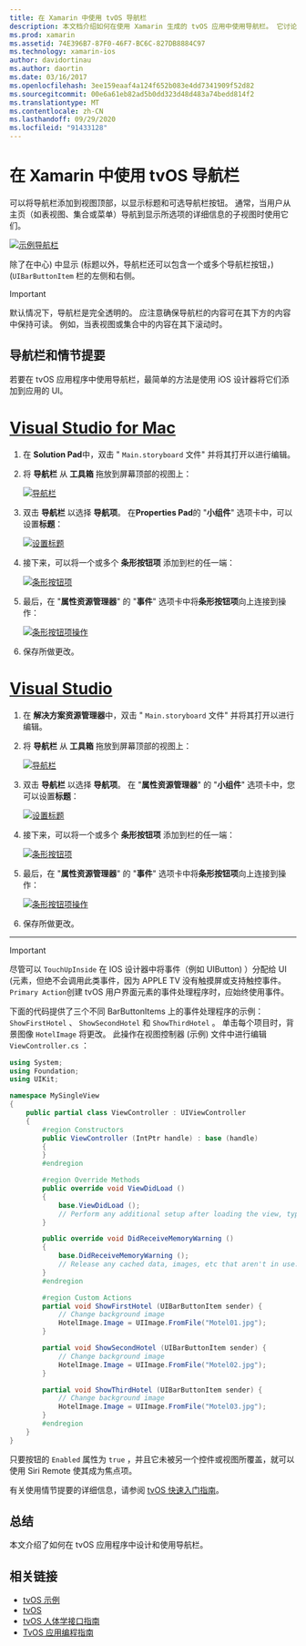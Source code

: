 ```yaml
---
title: 在 Xamarin 中使用 tvOS 导航栏
description: 本文档介绍如何在使用 Xamarin 生成的 tvOS 应用中使用导航栏。 它讨论了如何在情节提要中设置导航栏并响应这些按钮中的事件。
ms.prod: xamarin
ms.assetid: 74E396B7-87F0-46F7-BC6C-827DB8884C97
ms.technology: xamarin-ios
author: davidortinau
ms.author: daortin
ms.date: 03/16/2017
ms.openlocfilehash: 3ee159eaaf4a124f652b083e4dd7341909f52d82
ms.sourcegitcommit: 00e6a61eb82ad5b0dd323d48d483a74bedd814f2
ms.translationtype: MT
ms.contentlocale: zh-CN
ms.lasthandoff: 09/29/2020
ms.locfileid: "91433128"
---
```

# <a name="working-with-tvos-navigation-bars-in-xamarin"></a>在 Xamarin 中使用 tvOS 导航栏

可以将导航栏添加到视图顶部，以显示标题和可选导航栏按钮。 通常，当用户从主页（如表视图、集合或菜单）导航到显示所选项的详细信息的子视图时使用它们。

[![示例导航栏](navigation-bars-images/navbar01.png)](navigation-bars-images/navbar01.png#lightbox)

除了在中心) 中显示 (标题以外，导航栏还可以包含一个或多个导航栏按钮，)  (`UIBarButtonItem` 栏的左侧和右侧。

> [!IMPORTANT]
> 默认情况下，导航栏是完全透明的。 应注意确保导航栏的内容可在其下方的内容中保持可读。 例如，当表视图或集合中的内容在其下滚动时。

<a name="Navigation-Bars-and-Storyboards"></a>

## <a name="navigation-bars-and-storyboards"></a>导航栏和情节提要

若要在 tvOS 应用程序中使用导航栏，最简单的方法是使用 iOS 设计器将它们添加到应用的 UI。

# <a name="visual-studio-for-mac"></a>[Visual Studio for Mac](#tab/macos)

1. 在 **Solution Pad**中，双击 " `Main.storyboard` 文件" 并将其打开以进行编辑。
1. 将 **导航栏** 从 **工具箱** 拖放到屏幕顶部的视图上：

    [![导航栏](navigation-bars-images/navbar02.png)](navigation-bars-images/navbar02.png#lightbox)
1. 双击 **导航栏** 以选择 **导航项**。 在**Properties Pad**的 "**小组件**" 选项卡中，可以设置**标题**：

    [![设置标题](navigation-bars-images/navbar03.png)](navigation-bars-images/navbar03.png#lightbox)
1. 接下来，可以将一个或多个 **条形按钮项** 添加到栏的任一端：

    [![条形按钮项](navigation-bars-images/navbar04.png)](navigation-bars-images/navbar04.png#lightbox)
1. 最后，在 "**属性资源管理器**" 的 "**事件**" 选项卡中将**条形按钮项**向上连接到操作：

    [![条形按钮项操作](navigation-bars-images/navbar05.png)](navigation-bars-images/navbar05.png#lightbox)
1. 保存所做更改。

# <a name="visual-studio"></a>[Visual Studio](#tab/windows)

1. 在 **解决方案资源管理器**中，双击 " `Main.storyboard` 文件" 并将其打开以进行编辑。
1. 将 **导航栏** 从 **工具箱** 拖放到屏幕顶部的视图上：

    [![导航栏](navigation-bars-images/navbar02-vs.png)](navigation-bars-images/navbar02-vs.png#lightbox)
1. 双击 **导航栏** 以选择 **导航项**。 在 "**属性资源管理器**" 的 "**小组件**" 选项卡中，您可以设置**标题**：

    [![设置标题](navigation-bars-images/navbar03-vs.png)](navigation-bars-images/navbar03-vs.png#lightbox)
1. 接下来，可以将一个或多个 **条形按钮项** 添加到栏的任一端：

    [![条形按钮项](navigation-bars-images/navbar04-vs.png)](navigation-bars-images/navbar04-vs.png#lightbox)
1. 最后，在 "**属性资源管理器**" 的 "**事件**" 选项卡中将**条形按钮项**向上连接到操作：

    [![条形按钮项操作](navigation-bars-images/navbar05-vs.png)](navigation-bars-images/navbar05-vs.png#lightbox)
1. 保存所做更改。

-----

> [!IMPORTANT]
> 尽管可以 `TouchUpInside` 在 IOS 设计器中将事件（例如 UIButton) ）分配给 UI (元素，但绝不会调用此类事件，因为 APPLE TV 没有触摸屏或支持触控事件。 `Primary Action`创建 tvOS 用户界面元素的事件处理程序时，应始终使用事件。

下面的代码提供了三个不同 BarButtonItems 上的事件处理程序的示例： `ShowFirstHotel` 、 `ShowSecondHotel` 和 `ShowThirdHotel` 。 单击每个项目时，背景图像 `HotelImage` 将更改。 此操作在视图控制器 (示例) 文件中进行编辑 `ViewController.cs` ：

```csharp
using System;
using Foundation;
using UIKit;

namespace MySingleView
{
    public partial class ViewController : UIViewController
    {
        #region Constructors
        public ViewController (IntPtr handle) : base (handle)
        {
        }
        #endregion

        #region Override Methods
        public override void ViewDidLoad ()
        {
            base.ViewDidLoad ();
            // Perform any additional setup after loading the view, typically from a nib.
        }

        public override void DidReceiveMemoryWarning ()
        {
            base.DidReceiveMemoryWarning ();
            // Release any cached data, images, etc that aren't in use.
        }
        #endregion

        #region Custom Actions
        partial void ShowFirstHotel (UIBarButtonItem sender) {
            // Change background image
            HotelImage.Image = UIImage.FromFile("Motel01.jpg");
        }

        partial void ShowSecondHotel (UIBarButtonItem sender) {
            // Change background image
            HotelImage.Image = UIImage.FromFile("Motel02.jpg");
        }

        partial void ShowThirdHotel (UIBarButtonItem sender) {
            // Change background image
            HotelImage.Image = UIImage.FromFile("Motel03.jpg");
        }
        #endregion
    }
}
```

只要按钮的 `Enabled` 属性为 `true` ，并且它未被另一个控件或视图所覆盖，就可以使用 Siri Remote 使其成为焦点项。

有关使用情节提要的详细信息，请参阅 [tvOS 快速入门指南](~/ios/tvos/get-started/hello-tvos.md)。

<a name="Summary"></a>

## <a name="summary"></a>总结

本文介绍了如何在 tvOS 应用程序中设计和使用导航栏。

## <a name="related-links"></a>相关链接

- [tvOS 示例](/samples/browse/?products=xamarin&term=Xamarin.iOS%2btvOS)
- [tvOS](https://developer.apple.com/tvos/)
- [tvOS 人体学接口指南](https://developer.apple.com/tvos/human-interface-guidelines/)
- [TvOS 应用编程指南](https://developer.apple.com/library/prerelease/tvos/documentation/General/Conceptual/AppleTV_PG/)